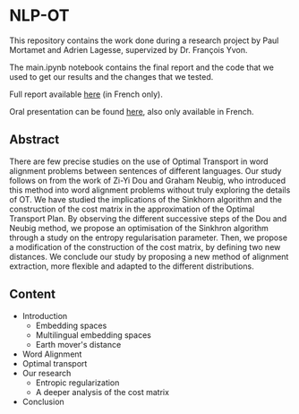 # NLP-OT

This repository contains the work done during a research project by Paul Mortamet and Adrien Lagesse, supervized by Dr. François Yvon.

The main.ipynb notebook contains the final report and the code that we used to get our results and the changes that we tested.

Full report available [here](assets/report.pdf) (in French only).

Oral presentation can be found [here](assets/presentation.pdf), also only available in French.

## Abstract

There are few precise studies on the use of Optimal Transport in word alignment problems between sentences of different languages. Our study follows on from the work of Zi-Yi Dou and Graham Neubig, who introduced this method into word alignment problems without truly exploring the details of OT. We have studied the implications of the Sinkhorn algorithm and the construction of the cost matrix in the approximation of the Optimal Transport Plan. By observing the different successive steps of the Dou and Neubig method, we propose an optimisation of the Sinkhron algorithm through a study on the entropy regularisation parameter. Then, we propose a modification of the construction of the cost matrix, by defining two new distances. We conclude our study by proposing a new method of alignment extraction, more flexible and adapted to the different distributions.

## Content

- Introduction
    - Embedding spaces
    - Multilingual embedding spaces
    - Earth mover's distance
- Word Alignment
- Optimal transport
- Our research
    - Entropic regularization
    - A deeper analysis of the cost matrix
- Conclusion
